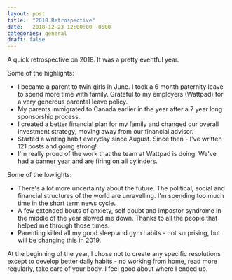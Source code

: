 ```yaml
---
layout: post
title:  "2018 Retrospective"
date:   2018-12-23 12:00:00 -0500
categories: general
draft: false
---
```


A quick retrospective on 2018. It was a pretty eventful year.

Some of the highlights:
* I became a parent to twin girls in June. I took a 6 month paternity leave to spend more time with family. Grateful to my employers (Wattpad) for a very generous parental leave policy.
* My parents immigrated to Canada earlier in the year after a 7 year long sponsorship process. 
* I created a better financial plan for my family and changed our overall investment strategy, moving away from our financial advisor.
* Started a writing habit everyday since August. Since then - I've written 121 posts and going strong!
* I'm really proud of the work that the team at Wattpad is doing. We've had a banner year and are firing on all cylinders.

Some of the lowlights:
* There's a lot more uncertainty about the future. The political, social and financial structures of the world are unravelling. I'm spending too much time in the short term news cycle.
* A few extended bouts of anxiety, self doubt and impostor syndrome in the middle of the year slowed me down. Thanks to all the people that helped me through those times.
* Parenting killed all my good sleep and gym habits - not surprising, but will be changing this in 2019.

At the beginning of the year, I chose not to create any specific resolutions except to develop better daily habits - no working from home, read more regularly, take care of your body. I feel good about where I ended up.